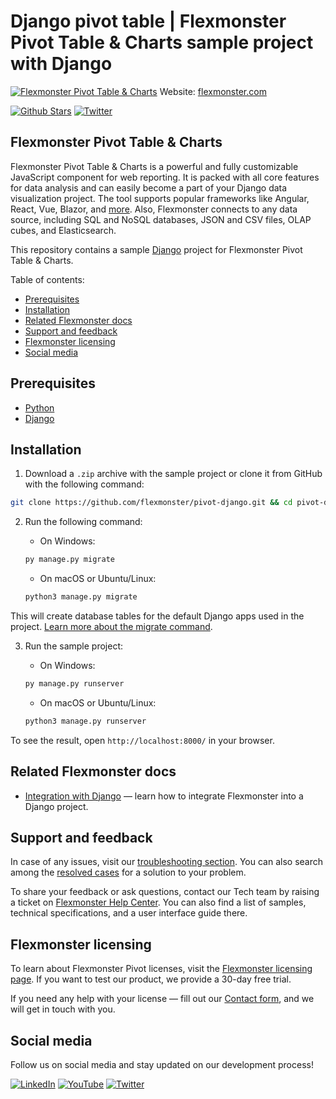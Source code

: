 # Django pivot table | Flexmonster Pivot Table & Charts sample project with Django
[![Flexmonster Pivot Table & Charts](https://cdn.flexmonster.com/readmes/django.webp)](https://www.flexmonster.com?r=sample_djngo)
Website: [flexmonster.com](https://www.flexmonster.com?r=sample_djngo)

[![Github Stars](https://img.shields.io/github/stars/flexmonster?style=social)](https://github.com/flexmonster) [![Twitter](https://img.shields.io/twitter/follow/Flexmonster?style=social)](https://twitter.com/Flexmonster)
 
## Flexmonster Pivot Table & Charts

Flexmonster Pivot Table & Charts is a powerful and fully customizable JavaScript component for web reporting. It is packed with all core features for data analysis and can easily become a part of your Django data visualization project. The tool supports popular frameworks like Angular, React, Vue, Blazor, and [more](https://www.flexmonster.com/doc/available-tutorials-integration?r=sample_djngo). Also, Flexmonster connects to any data source, including SQL and NoSQL databases, JSON and CSV files, OLAP cubes, and Elasticsearch. 

This repository contains a sample [Django](https://www.djangoproject.com/) project for Flexmonster Pivot Table & Charts.

Table of contents:

* [Prerequisites](#prerequisites)
* [Installation](#installation)
* [Related Flexmonster docs](#related-flexmonster-docs)
* [Support and feedback](#support-and-feedback)
* [Flexmonster licensing](#flexmonster-licensing)
* [Social media](#social-media)

## Prerequisites

- [Python](https://www.python.org/downloads/)
- [Django](https://www.djangoproject.com/download/)

## Installation

1. Download a `.zip` archive with the sample project or clone it from GitHub with the following command: 

```bash
git clone https://github.com/flexmonster/pivot-django.git && cd pivot-django
```

2. Run the following command:

    - On Windows:
   
    ```bash
    py manage.py migrate
    ```
    - On macOS or Ubuntu/Linux:
   
    ```bash
    python3 manage.py migrate
    ```
    
This will create database tables for the default Django apps used in the project. [Learn more about the migrate command](https://docs.djangoproject.com/en/5.0/ref/django-admin/#migrate).

3. Run the sample project:

    - On Windows:

    ```bash
    py manage.py runserver
    ```

    - On macOS or Ubuntu/Linux:

    ```bash
    python3 manage.py runserver
    ```

To see the result, open `http://localhost:8000/` in your browser.

## Related Flexmonster docs

- [Integration with Django](https://www.flexmonster.com/doc/integration-with-django/?r=sample_djngo) — learn how to integrate Flexmonster into a Django project.

## Support and feedback

In case of any issues, visit our [troubleshooting section](https://www.flexmonster.com/doc/typical-errors?r=sample_djngo). You can also search among the [resolved cases](https://www.flexmonster.com/technical-support?r=sample_djngo) for a solution to your problem.

To share your feedback or ask questions, contact our Tech team by raising a ticket on [Flexmonster Help Center](https://www.flexmonster.com/help-center?r=sample_djngo). You can also find a list of samples, technical specifications, and a user interface guide there.

## Flexmonster licensing

To learn about Flexmonster Pivot licenses, visit the [Flexmonster licensing page](https://www.flexmonster.com/pivot-table-editions-and-pricing?r=sample_djngo). 
If you want to test our product, we provide a 30-day free trial.

If you need any help with your license — fill out our [Contact form](https://www.flexmonster.com/contact-our-team?r=sample_djngo), and we will get in touch with you.

## Social media

Follow us on social media and stay updated on our development process!

[![LinkedIn](https://img.shields.io/badge/LinkedIn-blue?style=for-the-badge&logo=linkedin&logoColor=white)](https://linkedin.com/company/flexmonster) [![YouTube](https://img.shields.io/badge/YouTube-red?style=for-the-badge&logo=youtube&logoColor=white)](https://youtube.com/user/FlexMonsterPivot) [![Twitter](https://img.shields.io/badge/Twitter-blue?style=for-the-badge&logo=twitter&logoColor=white)](https://twitter.com/flexmonster)
